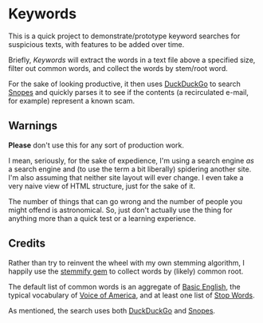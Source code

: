 Keywords
========

This is a quick project to demonstrate/prototype keyword searches for suspicious texts, with features to be added over time.

Briefly, _Keywords_ will extract the words in a text file above a specified size, filter out common words, and collect the words by stem/root word.

For the sake of looking productive, it then uses [DuckDuckGo](https://duckduckgo.com) to search [Snopes](http://snopes.com) and quickly parses it to see if the contents (a recirculated e-mail, for example) represent a known scam.

Warnings
--------

**Please** don't use this for any sort of production work.

I mean, seriously, for the sake of expedience, I'm using a search engine *as* a search engine and (to use the term a bit liberally) spidering another site.  I'm also assuming that neither site layout will ever change.  I even take a very naive view of HTML structure, just for the sake of it.

The number of things that can go wrong and the number of people you might offend is astronomical.  So, just don't actually use the thing for anything more than a quick test or a learning experience.

Credits
-------

Rather than try to reinvent the wheel with my own stemming algorithm, I happily use the [stemmify gem](https://github.com/raypereda/stemmify) to collect words by (likely) common root.

The default list of common words is an aggregate of [Basic English](https://en.wikipedia.org/wiki/Basic_English), the typical vocabulary of [Voice of America](https://en.wikipedia.org/wiki/Voice_of_America), and at least one list of [Stop Words](https://en.wikipedia.org/wiki/Stop_words).

As mentioned, the search uses both [DuckDuckGo](https://duckduckgo.com) and [Snopes](http://snopes.com).

